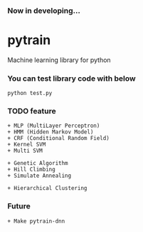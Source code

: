 ### Now in developing...

# pytrain

Machine learning library for python

### You can test library code with below

    python test.py



### TODO feature

    + MLP (MultiLayer Perceptron)
    + HMM (Hidden Markov Model)
    + CRF (Conditional Random Field)
    + Kernel SVM
    + Multi SVM

    + Genetic Algorithm
    + Hill Climbing
    + Simulate Annealing

    + Hierarchical Clustering

### Future

    + Make pytrain-dnn 

